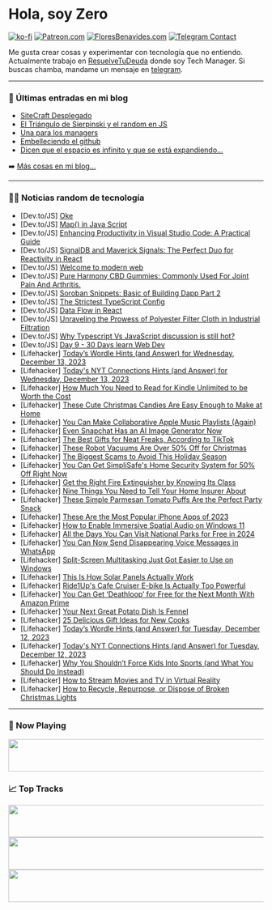 # Hola, soy Zero

[![ko-fi](https://ko-fi.com/img/githubbutton_sm.svg)](https://ko-fi.com/J3J4N0LUK)
[![Patreon.com](https://img.shields.io/endpoint.svg?url=https%3A%2F%2Fshieldsio-patreon.vercel.app%2Fapi%3Fusername%3Dzerodragon%26type%3Dpatrons&style=for-the-badge)](https://patreon.com/zerodragon)
[![FloresBenavides.com](https://img.shields.io/website?down_message=oops&label=MiBlog&style=for-the-badge&up_message=online&url=https%3A%2F%2Ffloresbenavides.com)](https://floresbenavides.com)
[![Telegram Contact](https://img.shields.io/badge/escr%C3%ADbeme-ZeroDragon-%2326A5E4?style=for-the-badge&logo=telegram)](https://t.me/zerodragon)

Me gusta crear cosas y experimentar con tecnología que no entiendo.
Actualmente trabajo en [ResuelveTuDeuda](http://github.com/resuelve) donde soy Tech Manager.
Si buscas chamba, mandame un mensaje en [telegram](https://t.me/zerodragon).

---

### 📕 Últimas entradas en mi blog
<!-- BLOG-POST-LIST:START -->
- [SiteCraft Desplegado](https://floresbenavides.com/sitecraft-desplegado/)
- [El Triángulo de Sierpinski y el random en JS](https://floresbenavides.com/el-triangulo-de-sierpinski-y-el-random-en-js/)
- [Una para los managers](https://floresbenavides.com/una-para-los-managers/)
- [Embelleciendo el github](https://floresbenavides.com/embelleciendo-el-github/)
- [Dicen que el espacio es infinito y que se está expandiendo…](https://floresbenavides.com/dicen-que-el-espacio-es-infinito-y-que-se-esta-expandiendo/)
<!-- BLOG-POST-LIST:END -->

➡️ [Más cosas en mi blog...](https://floresbenavides.com)

---

### 👨‍💻 Noticias random de tecnología
<!-- TECH-POSTS:START -->
- [Dev.to/JS] [Oke](https://dev.to/sippdonks/oke-14md)
- [Dev.to/JS] [Map&lpar;&rpar; in Java Script](https://dev.to/mbabu/how-to-use-map-in-java-script-52b)
- [Dev.to/JS] [Enhancing Productivity in Visual Studio Code: A Practical Guide](https://dev.to/hafeez1042/enhancing-productivity-in-visual-studio-code-a-practical-guide-b2h)
- [Dev.to/JS] [SignalDB and Maverick Signals: The Perfect Duo for Reactivity in React](https://dev.to/maxnowack/signaldb-and-maverick-signals-the-perfect-duo-for-reactivity-in-react-1p5a)
- [Dev.to/JS] [Welcome to modern web](https://dev.to/artegoser/welcome-to-modern-web-113n)
- [Dev.to/JS] [Pure Harmony CBD Gummies: Commonly Used For Joint Pain And Arthritis.](https://dev.to/pureharmonycbdgummies/pure-harmony-cbd-gummies-commonly-used-for-joint-pain-and-arthritis-n5f)
- [Dev.to/JS] [Soroban Snippets: Basic of Building Dapp Part 2](https://dev.to/z5208980/soroban-snippets-basic-of-building-dapp-part-2-2jpl)
- [Dev.to/JS] [The Strictest TypeScript Config](https://dev.to/what1s1ove/the-strictest-typescript-config-mad)
- [Dev.to/JS] [Data Flow in React](https://dev.to/mursalfk/data-flow-in-react-2cd9)
- [Dev.to/JS] [Unraveling the Prowess of Polyester Filter Cloth in Industrial Filtration](https://dev.to/rabbiweb/unraveling-the-prowess-of-polyester-filter-cloth-in-industrial-filtration-3d72)
- [Dev.to/JS] [Why Typescript Vs JavaScript discussion is still hot?](https://dev.to/desphilboy/why-typescript-vs-javascript-discussion-is-still-hot-201l)
- [Dev.to/JS] [Day 9 - 30 Days learn Web Dev](https://dev.to/johnc/day-9-30-days-learn-web-dev-kfm)
- [Lifehacker] [Today’s Wordle Hints &lpar;and Answer&rpar; for Wednesday, December 13, 2023](https://lifehacker.com/entertainment/wordle-answer-today-december-13-2023)
- [Lifehacker] [Today&#39;s NYT Connections Hints &lpar;and Answer&rpar; for Wednesday, December 13, 2023](https://lifehacker.com/entertainment/nyt-connections-answer-today-december-13-2023)
- [Lifehacker] [How Much You Need to Read for Kindle Unlimited to be Worth the Cost](https://lifehacker.com/tech/how-much-does-kindle-unlimited-cost-and-is-it-worth-it)
- [Lifehacker] [These Cute Christmas Candies Are Easy Enough to Make at Home](https://lifehacker.com/food-drink/best-nonpareil-recipe)
- [Lifehacker] [You Can Make Collaborative Apple Music Playlists &lpar;Again&rpar;](https://lifehacker.com/tech/how-to-create-shared-apple-music-playlists)
- [Lifehacker] [Even Snapchat Has an AI Image Generator Now](https://lifehacker.com/tech/snapchat-ai-image-generator)
- [Lifehacker] [The Best Gifts for Neat Freaks, According to TikTok](https://lifehacker.com/home/tiktok-approved-gifts-for-neat-freaks)
- [Lifehacker] [These Robot Vacuums Are Over 50% Off for Christmas](https://lifehacker.com/home/robot-vacuums-gift-guide)
- [Lifehacker] [The Biggest Scams to Avoid This Holiday Season](https://lifehacker.com/tech/biggest-online-scams-holiday-season)
- [Lifehacker] [You Can Get SimpliSafe&#39;s Home Security System for 50% Off Right Now](https://lifehacker.com/tech/simplisafe-home-security-system-50-percent-off-deal50-off)
- [Lifehacker] [Get the Right Fire Extinguisher by Knowing Its Class](https://lifehacker.com/home/types-of-fire-extinguishers)
- [Lifehacker] [Nine Things You Need to Tell Your Home Insurer About](https://lifehacker.com/money/home-renovations-that-lower-or-raise-insurance-rates)
- [Lifehacker] [These Simple Parmesan Tomato Puffs Are the Perfect Party Snack](https://lifehacker.com/food-drink/parmesan-tomato-puffs-party-appetizer-recipe)
- [Lifehacker] [These Are the Most Popular iPhone Apps of 2023](https://lifehacker.com/tech/the-most-popular-iphone-apps)
- [Lifehacker] [How to Enable Immersive Spatial Audio on Windows 11](https://lifehacker.com/tech/enable-spatial-audio-windows-11)
- [Lifehacker] [All the Days You Can Visit National Parks for Free in 2024](https://lifehacker.com/travel/national-park-trips-free-days)
- [Lifehacker] [You Can Now Send Disappearing Voice Messages in WhatsApp](https://lifehacker.com/how-to-send-disappearing-voice-messages-in-whatsapp-1850941975)
- [Lifehacker] [Split-Screen Multitasking Just Got Easier to Use on Windows](https://lifehacker.com/tech/how-to-use-split-screen-multitasking-on-windows)
- [Lifehacker] [This Is How Solar Panels Actually Work](https://lifehacker.com/tech/how-solar-panels-work)
- [Lifehacker] [Ride1Up&#39;s Cafe Cruiser E-bike Is Actually Too Powerful](https://lifehacker.com/tech/ride1ups-cafe-cruiser-review)
- [Lifehacker] [You Can Get ‘Deathloop’ for Free for the Next Month With Amazon Prime](https://lifehacker.com/entertainment/deathloop-pc-free-with-amazon-prime)
- [Lifehacker] [Your Next Great Potato Dish Is Fennel](https://lifehacker.com/food-drink/best-fennel-gratin-recipe)
- [Lifehacker] [25 Delicious Gift Ideas for New Cooks](https://lifehacker.com/food-drink/25-gift-ideas-for-new-cooks)
- [Lifehacker] [Today’s Wordle Hints &lpar;and Answer&rpar; for Tuesday, December 12, 2023](https://lifehacker.com/entertainment/wordle-answer-today-december-12-2023)
- [Lifehacker] [Today&#39;s NYT Connections Hints &lpar;and Answer&rpar; for Tuesday, December 12, 2023](https://lifehacker.com/entertainment/nyt-connections-answer-today-december-12-2023)
- [Lifehacker] [Why You Shouldn’t Force Kids Into Sports &lpar;and What You Should Do Instead&rpar;](https://lifehacker.com/family/why-you-shouldnt-force-kids-into-sports)
- [Lifehacker] [How to Stream Movies and TV in Virtual Reality](https://lifehacker.com/how-to-stream-movies-and-tv-in-virtual-reality-1848340674)
- [Lifehacker] [How to Recycle, Repurpose, or Dispose of Broken Christmas Lights](https://lifehacker.com/home/how-to-recycle-christmas-lights)<!-- TECH-POSTS:END -->

---

### 🎵 Now Playing
<a href="https://spotify-now-playing-dun.vercel.app/now-playing?open"><img src="https://spotify-now-playing-dun.vercel.app/now-playing" width="540" height="64"></a>

### 📈 Top Tracks
<a href="https://spotify-now-playing-dun.vercel.app/top-tracks?i=1&open"><img src="https://spotify-now-playing-dun.vercel.app/top-tracks?i=1" width="540" height="64"></a>
<a href="https://spotify-now-playing-dun.vercel.app/top-tracks?i=2&open"><img src="https://spotify-now-playing-dun.vercel.app/top-tracks?i=2" width="540" height="64"></a>
<a href="https://spotify-now-playing-dun.vercel.app/top-tracks?i=3&open"><img src="https://spotify-now-playing-dun.vercel.app/top-tracks?i=3" width="540" height="64"></a>
